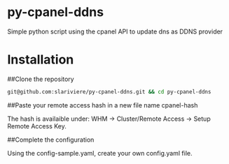 py-cpanel-ddns
==============

Simple python script using the cpanel API to update dns as DDNS provider

# Installation

##Clone the repository

```bash
git@github.com:slariviere/py-cpanel-ddns.git && cd py-cpanel-ddns
```

##Paste your remote access hash in a new file name cpanel-hash

The hash is availaible under:
WHM -> Cluster/Remote Access -> Setup Remote Access Key. 

##Complete the configuration

Using the config-sample.yaml, create your own config.yaml file.
